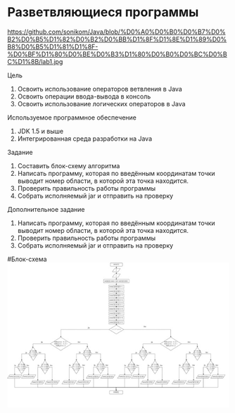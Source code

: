 # Разветвляющиеся программы

https://github.com/sonikom/Java/blob/%D0%A0%D0%B0%D0%B7%D0%B2%D0%B5%D1%82%D0%B2%D0%BB%D1%8F%D1%8E%D1%89%D0%B8%D0%B5%D1%81%D1%8F-%D0%BF%D1%80%D0%BE%D0%B3%D1%80%D0%B0%D0%BC%D0%BC%D1%8B/lab1.jpg

Цель
1.	Освоить использование операторов ветвления в Java
2.	Освоить операции ввода-вывода в консоль
3.	Освоить использование логических операторов в Java

Используемое программное обеспечение
1.	JDK 1.5 и выше
2.	Интегрированная среда разработки на Java

Задание
1.	Составить блок-схему алгоритма
2.	Написать программу, которая по введённым координатам точки выводит номер области, в которой эта точка находится. 
3.	Проверить правильность работы программы
4.	Собрать исполняемый jar и отправить на проверку

Дополнительное задание
1.	Написать программу, которая по введённым координатам точки выводит номер области, в которой эта точка находится. 
2.	Проверить правильность работы программы
3.	Собрать исполняемый jar и отправить на проверку

#Блок-схема
![Image alt](https://github.com/sonikom/Java/blob/%D0%A0%D0%B0%D0%B7%D0%B2%D0%B5%D1%82%D0%B2%D0%BB%D1%8F%D1%8E%D1%89%D0%B8%D0%B5%D1%81%D1%8F-%D0%BF%D1%80%D0%BE%D0%B3%D1%80%D0%B0%D0%BC%D0%BC%D1%8B/lab1.jpg)
